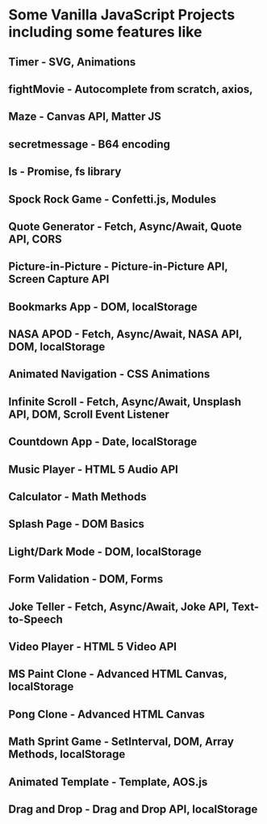 # Some Vanilla JavaScript Projects including some features like

## Timer - SVG, Animations

## fightMovie - Autocomplete from scratch, axios,

## Maze - Canvas API, Matter JS

## secretmessage - B64 encoding

## ls - Promise, fs library

## Spock Rock Game - Confetti.js, Modules

## Quote Generator - Fetch, Async/Await, Quote API, CORS

## Picture-in-Picture - Picture-in-Picture API, Screen Capture API

## Bookmarks App - DOM, localStorage

## NASA APOD - Fetch, Async/Await, NASA API, DOM, localStorage

## Animated Navigation - CSS Animations

## Infinite Scroll - Fetch, Async/Await, Unsplash API, DOM, Scroll Event Listener

## Countdown App - Date, localStorage

## Music Player - HTML 5 Audio API

## Calculator - Math Methods

## Splash Page - DOM Basics

## Light/Dark Mode - DOM, localStorage

## Form Validation - DOM, Forms

## Joke Teller - Fetch, Async/Await, Joke API, Text-to-Speech

## Video Player - HTML 5 Video API

## MS Paint Clone - Advanced HTML Canvas, localStorage

## Pong Clone - Advanced HTML Canvas

## Math Sprint Game - SetInterval, DOM, Array Methods, localStorage

## Animated Template - Template, AOS.js

## Drag and Drop - Drag and Drop API, localStorage
